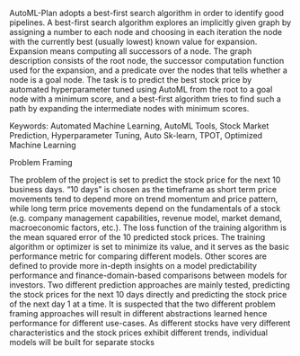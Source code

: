 AutoML-Plan adopts a best-first search algorithm in order to identify good pipelines. A best-first search algorithm explores an implicitly given graph by assigning a number to each node and choosing in each iteration the node with the currently best (usually lowest) known value for expansion. Expansion means computing all successors of a node. The graph description consists of the root node, the successor computation function used for the expansion, and a predicate over the nodes that tells whether a node is a goal node. The task is to predict the best stock price by automated hyperparameter tuned using AutoML from the root to a goal node with a minimum score, and a best-first algorithm tries to find such a path by expanding the intermediate nodes with minimum scores.

Keywords: Automated Machine Learning, AutoML Tools, Stock Market Prediction, Hyperparameter Tuning, Auto Sk-learn, TPOT, Optimized Machine Learning

Problem Framing 

The problem of the project is set to predict the stock price for the next 10 business days. “10 days” is chosen as the timeframe as short term price movements tend to depend more on trend momentum and price pattern, while long term price movements depend on the fundamentals of a stock (e.g. company management capabilities, revenue model, market demand, macroeconomic factors, etc.). The loss function of the training algorithm is the mean squared error of the 10 predicted stock prices. The training algorithm or optimizer is set to minimize its value, and it serves as the basic performance metric for comparing different models. Other scores are defined to provide more in-depth insights on a model predictability performance and finance-domain-based comparisons between models for investors. Two different prediction approaches are mainly tested, predicting the stock prices for the next 10 days directly and predicting the stock price of the next day 1 at a time. It is suspected that the two different problem framing approaches will result in different abstractions learned hence performance for different use-cases. As different stocks have very different characteristics and the stock prices exhibit different trends, individual models will be built for separate stocks

